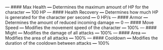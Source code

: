 ﻿— #### Max Health **—** Determines the maximum amount of HP for the character **—** 100 HP
— #### Health Recovery **—** Determines how much HP is generated for the character per second **—** 0 HP/s
— #### Armor **—** Determines the amount of reduced incoming damage **—** 0
— #### Move Speed **—** Modifies the movement speed of the character **—** 100%
— #### Might **—** Modifies the damage of all attacks **—** 100%
— #### Area **—** Modifies the area of all attacks **—** 100%
— #### Cooldown **—** Modifies the duration of the cooldown between attacks **—** 100%